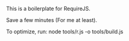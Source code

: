 This is a boilerplate for RequireJS.

Save a few minutes (For me at least).

To optimize, run: node tools/r.js -o tools/build.js